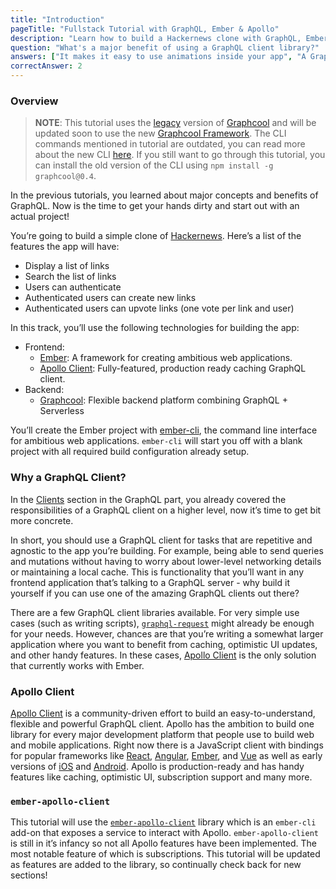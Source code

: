 ```yaml
---
title: "Introduction"
pageTitle: "Fullstack Tutorial with GraphQL, Ember & Apollo"
description: "Learn how to build a Hackernews clone with GraphQL, Ember, and Apollo Client. You'll use Ember and ember-apollo-client for the frontend and Graphcool for the backend."
question: "What's a major benefit of using a GraphQL client library?"
answers: ["It makes it easy to use animations inside your app", "A GraphQL client is mainly used to improve security", "It saves you from writing infrastructure code for networking and caching", "GraphQL clients don't provide actual advantages but it's always good to use 3rd party libraries"]
correctAnswer: 2
---
```


### Overview

> **NOTE**: This tutorial uses the [legacy](https://www.graph.cool/docs/reference/service-definition/legacy-console-projects-aemieb1aev) version of [Graphcool](https://www.graph.cool/) and will be updated soon to use the new [Graphcool Framework](https://blog.graph.cool/introducing-the-graphcool-framework-d9edab2a7816). The CLI commands mentioned in tutorial are outdated, you can read more about the new CLI [here](https://www.graph.cool/docs/reference/cli/overview-kie1quohli/). If you still want to go through this tutorial, you can install the old version of the CLI using `npm install -g graphcool@0.4`.

In the previous tutorials, you learned about major concepts and benefits of GraphQL. Now is the time to get your hands dirty and start out with an actual project!

You’re going to build a simple clone of [Hackernews](https://news.ycombinator.com/). Here’s a list of the features the app will have:

* Display a list of links
* Search the list of links
* Users can authenticate
* Authenticated users can create new links
* Authenticated users can upvote links (one vote per link and user)

In this track, you’ll use the following technologies for building the app:

* Frontend:
    * [Ember](https://emberjs.com/): A framework for creating ambitious web applications.
    * [Apollo Client](http://dev.apollodata.com/): Fully-featured, production ready caching GraphQL client.
* Backend:
    * [Graphcool](https://www.graph.cool/): Flexible backend platform combining GraphQL + Serverless

You’ll create the Ember project with [ember-cli](http://ember-cli.com/), the command line interface for ambitious web applications. `ember-cli` will start you off with a blank project with all required build configuration already setup.

### Why a GraphQL Client?

In the [Clients](https://www.howtographql.com/advanced/0-clients/) section in the GraphQL part, you already covered the responsibilities of a GraphQL client on a higher level, now it’s time to get bit more concrete.

In short, you should use a GraphQL client for tasks that are repetitive and agnostic to the app you’re building. For example, being able to send queries and mutations without having to worry about lower-level networking details or maintaining a local cache. This is functionality that you’ll want in any frontend application that’s talking to a GraphQL server - why build it yourself if you can use one of the amazing GraphQL clients out there?

There are a few GraphQL client libraries available. For very simple use cases (such as writing scripts), [`graphql-request`](https://github.com/graphcool/graphql-request) might already be enough for your needs. However, chances are that you’re writing a somewhat larger application where you want to benefit from caching, optimistic UI updates, and other handy features. In these cases, [Apollo Client](http://dev.apollodata.com/) is the only solution that currently works with Ember.

### Apollo Client

[Apollo Client](http://dev.apollodata.com/) is a community-driven effort to build an easy-to-understand, flexible and powerful GraphQL client. Apollo has the ambition to build one library for every major development platform that people use to build web and mobile applications. Right now there is a JavaScript client with bindings for popular frameworks like [React](https://github.com/apollographql/react-apollo), [Angular](https://github.com/apollographql/apollo-angular), [Ember](https://github.com/bgentry/ember-apollo-client), and [Vue](https://github.com/Akryum/vue-apollo) as well as early versions of [iOS](https://github.com/apollographql/apollo-ios) and [Android](https://github.com/apollographql/apollo-android). Apollo is production-ready and has handy features like caching, optimistic UI, subscription support and many more.

### `ember-apollo-client`

This tutorial will use the [`ember-apollo-client`](https://github.com/bgentry/ember-apollo-client) library which is an `ember-cli` add-on that exposes a service to interact with Apollo. `ember-apollo-client` is still in it’s infancy so not all Apollo features have been implemented. The most notable feature of which is subscriptions. This tutorial will be updated as features are added to the library, so continually check back for new sections!

